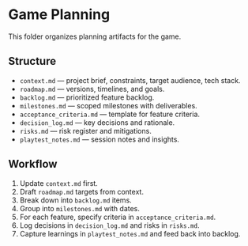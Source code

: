 # Game Planning

This folder organizes planning artifacts for the game.

## Structure
- `context.md` — project brief, constraints, target audience, tech stack.
- `roadmap.md` — versions, timelines, and goals.
- `backlog.md` — prioritized feature backlog.
- `milestones.md` — scoped milestones with deliverables.
- `acceptance_criteria.md` — template for feature criteria.
- `decision_log.md` — key decisions and rationale.
- `risks.md` — risk register and mitigations.
- `playtest_notes.md` — session notes and insights.

## Workflow
1. Update `context.md` first.
2. Draft `roadmap.md` targets from context.
3. Break down into `backlog.md` items.
4. Group into `milestones.md` with dates.
5. For each feature, specify criteria in `acceptance_criteria.md`.
6. Log decisions in `decision_log.md` and risks in `risks.md`.
7. Capture learnings in `playtest_notes.md` and feed back into backlog.
